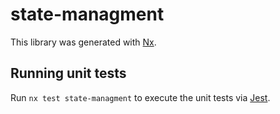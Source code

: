 # state-managment

This library was generated with [Nx](https://nx.dev).

## Running unit tests

Run `nx test state-managment` to execute the unit tests via [Jest](https://jestjs.io).
